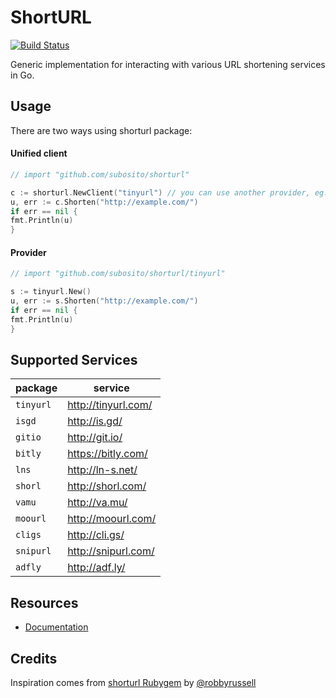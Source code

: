# ShortURL

[![Build Status](https://travis-ci.org/subosito/shorturl.png)](https://travis-ci.org/subosito/shorturl)

Generic implementation for interacting with various URL shortening services in Go.

## Usage

There are two ways using shorturl package:

#### Unified client

```go
// import "github.com/subosito/shorturl"

c := shorturl.NewClient("tinyurl") // you can use another provider, eg: "isgd"
u, err := c.Shorten("http://example.com/")
if err == nil {
fmt.Println(u)
}
```

#### Provider

```go
// import "github.com/subosito/shorturl/tinyurl"

s := tinyurl.New()
u, err := s.Shorten("http://example.com/")
if err == nil {
fmt.Println(u)
}
```

## Supported Services

| package     | service                |
|-------------|------------------------|
| `tinyurl`   | http://tinyurl.com/    |
| `isgd`      | http://is.gd/          |
| `gitio`     | http://git.io/         |
| `bitly`     | https://bitly.com/     |
| `lns`       | http://ln-s.net/       |
| `shorl`     | http://shorl.com/      |
| `vamu`      | http://va.mu/          |
| `moourl`    | http://moourl.com/     |
| `cligs`     | http://cli.gs/         |
| `snipurl`   | http://snipurl.com/    |
| `adfly`     | http://adf.ly/         |

## Resources

- [Documentation](http://godoc.org/github.com/subosito/shorturl)

## Credits

Inspiration comes from [shorturl Rubygem](https://github.com/robbyrussell/shorturl) by [@robbyrussell](https://github.com/robbyrussell)

